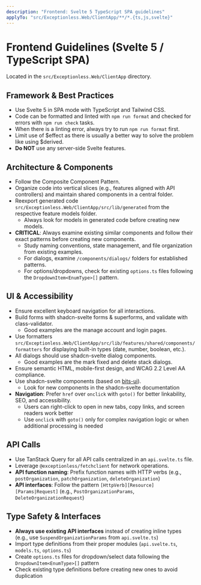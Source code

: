 ```yaml
---
description: "Frontend: Svelte 5 TypeScript SPA guidelines"
applyTo: "src/Exceptionless.Web/ClientApp/**/*.{ts,js,svelte}"
---
```


# Frontend Guidelines (Svelte 5 / TypeScript SPA)

Located in the `src/Exceptionless.Web/ClientApp` directory.

## Framework & Best Practices

- Use Svelte 5 in SPA mode with TypeScript and Tailwind CSS.
- Code can be formatted and linted with `npm run format` and checked for errors with `npm run check` tasks.
- When there is a linting error, always try to run `npm run format` first.
- Limit use of $effect as there is usually a better way to solve the problem like using $derived.
- **Do NOT** use any server-side Svelte features.

## Architecture & Components

- Follow the Composite Component Pattern.
- Organize code into vertical slices (e.g., features aligned with API controllers) and maintain shared components in a central folder.
- Reexport generated code `src/Exceptionless.Web/ClientApp/src/lib/generated` from the respective feature models folder.
  - Always look for models in generated code before creating new models.
- **CRITICAL**: Always examine existing similar components and follow their exact patterns before creating new components.
  - Study naming conventions, state management, and file organization from existing examples.
  - For dialogs, examine `/components/dialogs/` folders for established patterns.
  - For options/dropdowns, check for existing `options.ts` files following the `DropdownItem<EnumType>[]` pattern.

## UI & Accessibility

- Ensure excellent keyboard navigation for all interactions.
- Build forms with shadcn-svelte forms & superforms, and validate with class-validator.
  - Good examples are the manage account and login pages.
- Use formatters `src/Exceptionless.Web/ClientApp/src/lib/features/shared/components/formatters` for displaying built-in types (date, number, boolean, etc.).
- All dialogs should use shadcn-svelte dialog components.
  - Good examples are the mark fixed and delete stack dialogs.
- Ensure semantic HTML, mobile-first design, and WCAG 2.2 Level AA compliance.
- Use shadcn-svelte components (based on [bits-ui](https://bits-ui.com/docs/llms.txt)).
  - Look for new components in the shadcn-svelte documentation
- **Navigation**: Prefer `href` over `onclick` with `goto()` for better linkability, SEO, and accessibility.
  - Users can right-click to open in new tabs, copy links, and screen readers work better
  - Use `onclick` with `goto()` only for complex navigation logic or when additional processing is needed

## API Calls

- Use TanStack Query for all API calls centralized in an `api.svelte.ts` file.
- Leverage `@exceptionless/fetchclient` for network operations.
- **API function naming**: Prefix function names with HTTP verbs (e.g., `postOrganization`, `patchOrganization`, `deleteOrganization`)
- **API interfaces**: Follow the pattern `[HttpVerb][Resource][Params|Request]` (e.g., `PostOrganizationParams`, `DeleteOrganizationRequest`)

## Type Safety & Interfaces

- **Always use existing API interfaces** instead of creating inline types (e.g., use `SuspendOrganizationParams` from `api.svelte.ts`)
- Import type definitions from their proper modules (`api.svelte.ts`, `models.ts`, `options.ts`)
- Create `options.ts` files for dropdown/select data following the `DropdownItem<EnumType>[]` pattern
- Check existing type definitions before creating new ones to avoid duplication
